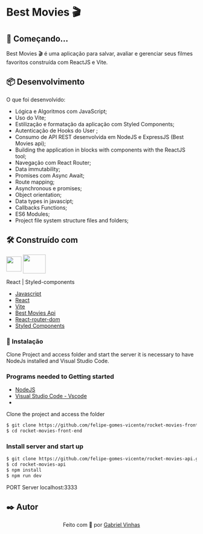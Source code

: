 # Best Movies 🎬 

## 🚀 Começando...

Best Movies 🎬 é uma aplicação para salvar, avaliar e gerenciar seus filmes favoritos construída com ReactJS e Vite.

## 📦 Desenvolvimento

O que foi desenvolvido:

- Lógica e Algoritmos com JavaScript;
- Uso do Vite;
- Estilização e formatação da aplicação com Styled Components;
- Autenticação de Hooks do User ;
- Consumo de API REST desenvolvida em NodeJS e ExpressJS (Best Movies api);
- Building the application in blocks with components with the ReactJS tool;
- Navegação com React Router;
- Data immutability;
- Promises com Async Await;
- Route mapping;
- Asynchronous e promises;
- Object orientation;
- Data types in javascipt;
- Callbacks Functions;
- ES6 Modules;
- Project file system structure files and folders;

## 🛠️ Construído com

<img align="center" height="40" width="40" src="https://cdn.worldvectorlogo.com/logos/react-2.svg"> <img align="center" height="50" width="60" src="https://cdn.worldvectorlogo.com/logos/styled-components-1.svg">

React | Styled-components

- [Javascript](https://developer.mozilla.org/pt-BR/docs/Web/JavaScript)
- [React](https://reactjs.org)
- [Vite](https://vitejs.dev/)
- [Best Movies Api](https://github.com/GabrielVinhas/bestmovies-api)
- [React-router-dom](https://reactrouter.com/web/guides/quick-start)
- [Styled Components](https://styled-components.com/)

### 🔧 Instalação

Clone Project and access folder and start the server it is necessary to have NodeJs
installed and Visual Studio Code.

### Programs needed to Getting started

- [NodeJS](https://nodejs.org/en/)
- [Visual Studio Code - Vscode](https://code.visualstudio.com/)
- 
  
Clone the project and access the folder

```bash
$ git clone https://github.com/felipe-gomes-vicente/rocket-movies-front-end.git
$ cd rocket-movies-front-end
```

### Install server and start up

```bash
$ git clone https://github.com/felipe-gomes-vicente/rocket-movies-api.git
$ cd rocket-movies-api
$ npm install
$ npm run dev
```
PORT Server localhost:3333

## ✒️ Autor

<p align="center">Feito com 💜 por <a href="https://www.linkedin.com/in/gabrielvinhas">Gabriel Vinhas</a></p>
